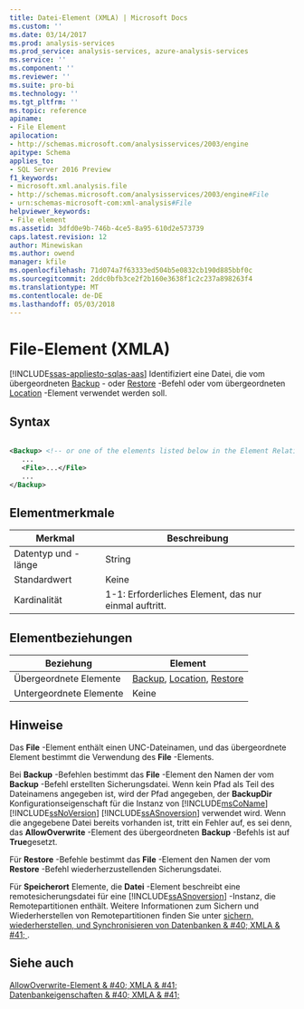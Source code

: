 ```yaml
---
title: Datei-Element (XMLA) | Microsoft Docs
ms.custom: ''
ms.date: 03/14/2017
ms.prod: analysis-services
ms.prod_service: analysis-services, azure-analysis-services
ms.service: ''
ms.component: ''
ms.reviewer: ''
ms.suite: pro-bi
ms.technology: ''
ms.tgt_pltfrm: ''
ms.topic: reference
apiname:
- File Element
apilocation:
- http://schemas.microsoft.com/analysisservices/2003/engine
apitype: Schema
applies_to:
- SQL Server 2016 Preview
f1_keywords:
- microsoft.xml.analysis.file
- http://schemas.microsoft.com/analysisservices/2003/engine#File
- urn:schemas-microsoft-com:xml-analysis#File
helpviewer_keywords:
- File element
ms.assetid: 3dfd0e9b-746b-4ce5-8a95-610d2e573739
caps.latest.revision: 12
author: Minewiskan
ms.author: owend
manager: kfile
ms.openlocfilehash: 71d074a7f63333ed504b5e0832cb190d885bbf0c
ms.sourcegitcommit: 2ddc0bfb3ce2f2b160e3638f1c2c237a898263f4
ms.translationtype: MT
ms.contentlocale: de-DE
ms.lasthandoff: 05/03/2018
---
```

# <a name="file-element-xmla"></a>File-Element (XMLA)
[!INCLUDE[ssas-appliesto-sqlas-aas](../../../includes/ssas-appliesto-sqlas-aas.md)]
  Identifiziert eine Datei, die vom übergeordneten [Backup](../../../analysis-services/xmla/xml-elements-commands/backup-element-xmla.md) - oder [Restore](../../../analysis-services/xmla/xml-elements-commands/restore-element-xmla.md) -Befehl oder vom übergeordneten [Location](../../../analysis-services/xmla/xml-elements-properties/location-element-xmla.md) -Element verwendet werden soll.  
  
## <a name="syntax"></a>Syntax  
  
```xml  
  
<Backup> <!-- or one of the elements listed below in the Element Relationships table -->  
   ...  
   <File>...</File>  
   ...  
</Backup>  
```  
  
## <a name="element-characteristics"></a>Elementmerkmale  
  
|Merkmal|Beschreibung|  
|--------------------|-----------------|  
|Datentyp und -länge|String|  
|Standardwert|Keine|  
|Kardinalität|1-1: Erforderliches Element, das nur einmal auftritt.|  
  
## <a name="element-relationships"></a>Elementbeziehungen  
  
|Beziehung|Element|  
|------------------|-------------|  
|Übergeordnete Elemente|[Backup](../../../analysis-services/xmla/xml-elements-commands/backup-element-xmla.md), [Location](../../../analysis-services/xmla/xml-elements-properties/location-element-xmla.md), [Restore](../../../analysis-services/xmla/xml-elements-commands/restore-element-xmla.md)|  
|Untergeordnete Elemente|Keine|  
  
## <a name="remarks"></a>Hinweise  
 Das **File** -Element enthält einen UNC-Dateinamen, und das übergeordnete Element bestimmt die Verwendung des **File** -Elements.  
  
 Bei **Backup** -Befehlen bestimmt das **File** -Element den Namen der vom **Backup** -Befehl erstellten Sicherungsdatei. Wenn kein Pfad als Teil des Dateinamens angegeben ist, wird der Pfad angegeben, der **BackupDir** Konfigurationseigenschaft für die Instanz von [!INCLUDE[msCoName](../../../includes/msconame-md.md)] [!INCLUDE[ssNoVersion](../../../includes/ssnoversion-md.md)] [!INCLUDE[ssASnoversion](../../../includes/ssasnoversion-md.md)] verwendet wird. Wenn die angegebene Datei bereits vorhanden ist, tritt ein Fehler auf, es sei denn, das **AllowOverwrite** -Element des übergeordneten **Backup** -Befehls ist auf **True**gesetzt.  
  
 Für **Restore** -Befehle bestimmt das **File** -Element den Namen der vom **Restore** -Befehl wiederherzustellenden Sicherungsdatei.  
  
 Für **Speicherort** Elemente, die **Datei** -Element beschreibt eine remotesicherungsdatei für eine [!INCLUDE[ssASnoversion](../../../includes/ssasnoversion-md.md)] -Instanz, die Remotepartitionen enthält. Weitere Informationen zum Sichern und Wiederherstellen von Remotepartitionen finden Sie unter [sichern, wiederherstellen, und Synchronisieren von Datenbanken & #40; XMLA & #41; ](../../../analysis-services/multidimensional-models-scripting-language-assl-xmla/backing-up-restoring-and-synchronizing-databases-xmla.md).  
  
## <a name="see-also"></a>Siehe auch  
 [AllowOverwrite-Element & #40; XMLA & #41;](../../../analysis-services/xmla/xml-elements-properties/allowoverwrite-element-xmla.md)   
 [Datenbankeigenschaften & #40; XMLA & #41;](../../../analysis-services/xmla/xml-elements-properties/xml-elements-properties.md)  
  
  

